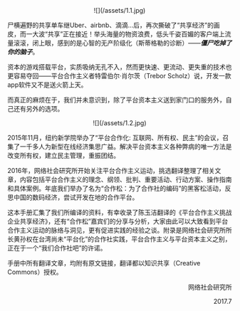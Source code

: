 
<center>![](/assets/1.1.jpg)</center>

尸横遍野的共享单车继Uber、airbnb、滴滴...后，再次撕破了“共享经济”的画皮，而一大波“共享”正在接近！举头海量的物资浪费，低头千姿百媚的客户端上流量滚滚，闭上眼，感到的是心智的无产阶级化（斯蒂格勒的诊断）——_**僵尸吃掉了你的脑子**_。

资本的游戏搭载平台，实质吸纳无孔不入，然而更快速、更流动、更失重的技术也更容易夺回——平台合作主义者特雷伯尔·肖尔茨（Trebor Scholz）说，开发一款app软件又不是送火箭上天。

而真正的麻烦在于，我们并未意识到，除了平台资本主义送到家门口的服务外，自己还有另外的选项。

<center>![](/assets/1.2.jpg)</center>

2015年11月，纽约新学院举办了“平台合作化: 互联网、所有权、民主”的会议，召集了一千多人为新型在线经济集思广益。解决平台资本主义各种弊病的唯一方法是改变所有权，建立民主管理，重振团结。

2016年，网络社会研究所开始关注平台合作主义运动，挑选翻译整理了相关文章，内容包括平台合作主义的理念、纲领、批判、重要活动、行动方案、操作指南和具体案例。年底我们举办了名为“合作松：为了合作社的编码”的黑客松活动，反思中国的数码经济，尝试开发在地的合作平台。

这本手册汇集了我们所编译的资料，有幸收录了陈玉洁翻译的《平台合作主义挑战企业共享经济》，还有“合作松”嘉宾们的分享与分析，大家由此可以大致看到平台合作主义运动的脉络与洞见，更有促进实践的经验之谈。附录是网络社会研究所所长黄孙权在台湾尚未“平台化”的合作社实践，平台合作主义与平台资本主义之别，正在于一个“我们合作社吧”的许诺。

手册中所有翻译文章，均附有原文链接，翻译都以知识共享（Creative Commons）授权。 <p>  <p> 

<p align="right">网络社会研究所</p>

<p align="right">2017.7</p>






